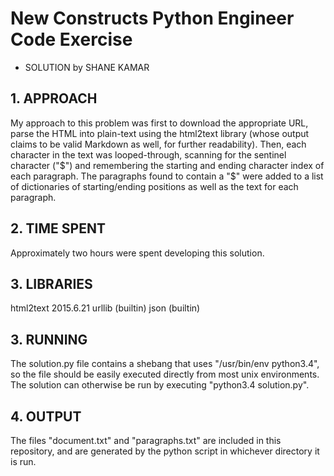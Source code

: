 # New Constructs Python Engineer Code Exercise

* SOLUTION by SHANE KAMAR

## 1. APPROACH

My approach to this problem was first to download the appropriate URL, parse the HTML into plain-text using the html2text library (whose output claims to be valid Markdown as well, for further readability). Then, each character in the text was looped-through, scanning for the sentinel character ("$") and remembering the starting and ending character index of each paragraph. The paragraphs found to contain a "$" were added to a list of dictionaries of starting/ending positions as well as the text for each paragraph.

## 2. TIME SPENT

Approximately two hours were spent developing this solution.

## 3. LIBRARIES

html2text 2015.6.21
urllib (builtin)
json   (builtin)

## 3. RUNNING

The solution.py file contains a shebang that uses "/usr/bin/env python3.4", so the file should be easily executed directly from most unix environments. The solution can otherwise be run by executing "python3.4 solution.py".

## 4. OUTPUT

The files "document.txt" and "paragraphs.txt" are included in this repository, and are generated by the python script in whichever directory it is run.

